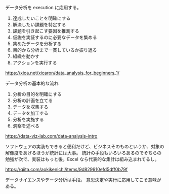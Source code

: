 データ分析を execution に応用する。

1. 達成したいことを明確にする
2. 解決したい課題を特定する
3. 課題を引き起こす要因を推測する
4. 仮説を実証するのに必要なデータを集める
5. 集めたデータを分析する
6. 目的から分析まで一貫しているか振り返る
7. 組織を動かす
8. アクションを実行する

https://xica.net/xicaron/data_analysis_for_beginners_1/

データ分析の基本的な流れ

1. 分析の目的を明確にする
2. 分析の計画を立てる
3. データを収集する
4. データを加工する
5. 分析を実施する
6. 洞察を述べる

https://data-viz-lab.com/data-analysis-intro

ソフトウェアの実装もできると便利だけど、ビジネスそのものというか、対象の解像度をあげるほうが統計には大事。
統計の手段もいろいろあるのでそちらの勉強が次で、実装はもっと後。Excel なら代表的な集計は組み込まれてるし。

https://qiita.com/aokikenichi/items/9d829910efd5dff0b79f

データサイエンスやデータ分析は手段。
意思決定や実行に応用してこそ意味がある。
